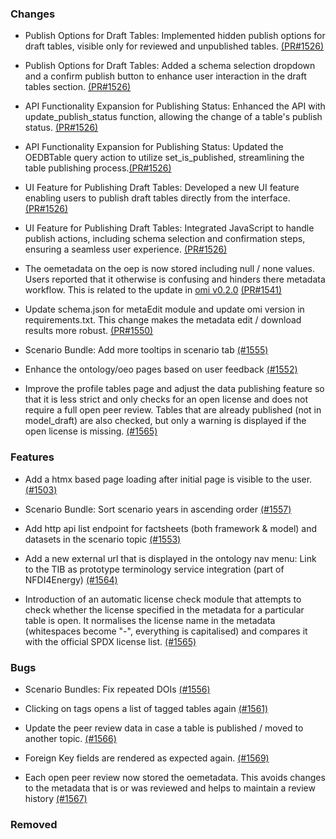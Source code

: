 <!--
SPDX-FileCopyrightText: 2025 Jonas Huber <jonas.huber@rl-institut.de>

SPDX-License-Identifier: CC0-1.0
-->

### Changes

- Publish Options for Draft Tables: Implemented hidden publish options for draft tables, visible only for reviewed and unpublished tables. [(PR#1526)](https://github.com/OpenEnergyPlatform/oeplatform/pull/1526)

- Publish Options for Draft Tables: Added a schema selection dropdown and a confirm publish button to enhance user interaction in the draft tables section. [(PR#1526)](https://github.com/OpenEnergyPlatform/oeplatform/pull/1526)

- API Functionality Expansion for Publishing Status: Enhanced the API with update_publish_status function, allowing the change of a table's publish status. [(PR#1526)](https://github.com/OpenEnergyPlatform/oeplatform/pull/1526)

- API Functionality Expansion for Publishing Status: Updated the OEDBTable query action to utilize set_is_published, streamlining the table publishing process.[(PR#1526)](https://github.com/OpenEnergyPlatform/oeplatform/pull/1526)

- UI Feature for Publishing Draft Tables: Developed a new UI feature enabling users to publish draft tables directly from the interface. [(PR#1526)](https://github.com/OpenEnergyPlatform/oeplatform/pull/1526)

- UI Feature for Publishing Draft Tables: Integrated JavaScript to handle publish actions, including schema selection and confirmation steps, ensuring a seamless user experience. [(PR#1526)](https://github.com/OpenEnergyPlatform/oeplatform/pull/1526)

- The oemetadata on the oep is now stored including null / none values. Users reported that it otherwise is confusing and hinders there metadata workflow. This is related to the update in [omi v0.2.0](https://pypi.org/project/omi/0.2.0/) [(PR#1541)](https://github.com/OpenEnergyPlatform/oeplatform/pull/1541)

- Update schema.json for metaEdit module and update omi version in requirements.txt. This change makes the metadata edit / download results more robust. [(PR#1550)](https://github.com/OpenEnergyPlatform/oeplatform/pull/1550)

- Scenario Bundle: Add more tooltips in scenario tab [(#1555)](https://github.com/OpenEnergyPlatform/oeplatform/pull/1555)

- Enhance the ontology/oeo pages based on user feedback [(#1552)](https://github.com/OpenEnergyPlatform/oeplatform/pull/1552)

- Improve the profile tables page and adjust the data publishing feature so that it is less strict and only checks for an open license and does not require a full open peer review. Tables that are already published (not in model_draft) are also checked, but only a warning is displayed if the open license is missing. [(#1565)](https://github.com/OpenEnergyPlatform/oeplatform/pull/1565)

### Features

- Add a htmx based page loading after initial page is visible to the user. [(#1503)](https://github.com/OpenEnergyPlatform/oeplatform/pull/1503)
- Scenario Bundle: Sort scenario years in ascending order [(#1557)](https://github.com/OpenEnergyPlatform/oeplatform/pull/1557)

- Add http api list endpoint for factsheets (both framework & model) and datasets in the scenario topic [(#1553)](https://github.com/OpenEnergyPlatform/oeplatform/pull/1553)

- Add a new external url that is displayed in the ontology nav menu: Link to the TIB as prototype terminology service integration (part of NFDI4Energy) [(#1564)](https://github.com/OpenEnergyPlatform/oeplatform/pull/1564)

- Introduction of an automatic license check module that attempts to check whether the license specified in the metadata for a particular table is open. It normalises the license name in the metadata (whitespaces become "-", everything is capitalised) and compares it with the official SPDX license list. [(#1565)](https://github.com/OpenEnergyPlatform/oeplatform/pull/1565)

### Bugs

- Scenario Bundles: Fix repeated DOIs [(#1556)](https://github.com/OpenEnergyPlatform/oeplatform/pull/1556)

- Clicking on tags opens a list of tagged tables again [(#1561)](https://github.com/OpenEnergyPlatform/oeplatform/pull/1561)

- Update the peer review data in case a table is published / moved to another topic. [(#1566)](https://github.com/OpenEnergyPlatform/oeplatform/pull/1566)

- Foreign Key fields are rendered as expected again. [(#1569)](https://github.com/OpenEnergyPlatform/oeplatform/pull/1569)

- Each open peer review now stored the oemetadata. This avoids changes to the metadata that is or was reviewed and helps to maintain a review history [(#1567)](https://github.com/OpenEnergyPlatform/oeplatform/pull/1567)

### Removed
